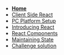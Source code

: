 <!-- docs/_sidebar.md -->

* [<B>Home</B>](/)
* [Client Side React](Block_REACT/README.md)
* [PC Platform Setup](Block_REACT/section_0/setup.md)
* [Introducing React](Block_REACT/section_1/react_intro.md)
* [React Components](Block_REACT/section_2/components.md)
* [Maintaining State](Block_REACT/section_3/maintainingState.md)
* [Challenge solution](Block_REACT/section_3/maintainingStateChallengeFunction.md)

<!--
* [Maintaining State solution](Block_REACT/section_3/maintainingStateChallenge.md)
* [React with docker](Block_REACT/section_4/reactDevelopment1.md)
* [Tic  Tac Toe](Block_REACT/section_5/tictactoe.md)

* [Consume a JSON API](Block_REACT/section_6/consumejsonapi.md)

* [Function consumes a JSON API](Block_REACT/section_7/consumejsonfunc.md)

* [Reactnative consumes JSON API](Block_REACT/section_8/reactNative.md)

* [Build ReactNative on docker](Block_REACT/section_9/ReactNativedocker.md)
* [Sample Database](Block_REACT/section_REACT0/section_REACT0.md)

* [Markdown](Block_REACT/section_REACT2/section_REACT2.md)


=========================================================

* [<h3>Consume a Postman API</h3>](Block_REACT/section_4/postmanAPI/postmanAPI.md)
* [<h3>ReactNative</h3>](Block_REACT/section_5/reactNativedocker/ReactNativedocker.md)
* [<h3>ReactNative - not used</h3>](Block_REACT/section_6/reactNative/ReactNative.md)
-->